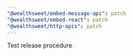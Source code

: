 ```yaml
---
"@wealthsweet/embed-message-api": patch
"@wealthsweet/embed-react": patch
"@wealthsweet/http-apis": patch
---
```


Test release procedure
